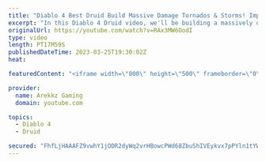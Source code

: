 ```yaml
---
title: "Diablo 4 Best Druid Build Massive Damage Tornados & Storms! Impressions, Tips, All Skills & Perks"
excerpt: "In this Diablo 4 Druid video, we'll be building a massively damage tornados and storms build to take on the hordes of enemies in ..."
originalUrl: https://youtube.com/watch?v=RAx3MW6OodI
type: video
length: PT17M59S
publishedDateTime: 2023-03-25T19:30:02Z
heat: 

featuredContent: "<iframe width=\"800\" height=\"500\" frameborder=\"0\" src=\"https://www.youtube.com/embed/RAx3MW6OodI\" allow=\"accelerometer; autoplay; encrypted-media; gyroscope; picture-in-picture\" allowfullscreen></iframe>"

provider:
  name: Arekkz Gaming
  domain: youtube.com

topics:
  - Diablo 4
  - Druid

secured: "FhfLjHAAAFZ9vwhY1jODR2dyWq2vrHBowcPWd68ZbuShIVEykvx7pPYln1tYWxAZXWA/t368EvlmOKwiggLIpy5AXFSahvV+mRpZB88olAwTI58DzFX+1Jhi6ezJ4pnGHVKub7u5j3ekC7oEigaQxy/mxt/raSVHFO1A8lzVRG28kxvjECSHmgg+E7zpCNwDyo5QxSZmXWOM1o9FC8yIPAuXlmkJNiISfm60WRIGtrjQk6iG5EbFETe3LoSxwrlt/bhq2MJzAovFhpjwORky54tjbChyDppLspgyfVpLuExjWznkT+kDsz2dQwCJNH/OgRGBaFMyE8O+J9SNogiBMvNf/KUZMpUedr1ZvuKVz6qCthDu++XpgfjKhd3ZhgNwwNaFA6NIB8QsdzamYu9AOz2l9SXvAXK6Gyeec+Fm934=;nlyKrr/gDPyyeF1AtnV8vQ=="
---
```


